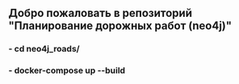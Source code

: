 ## Добро пожаловать в репозиторий "Планирование дорожных работ (neo4j)"

### - cd neo4j_roads/ 
### - docker-compose up --build
